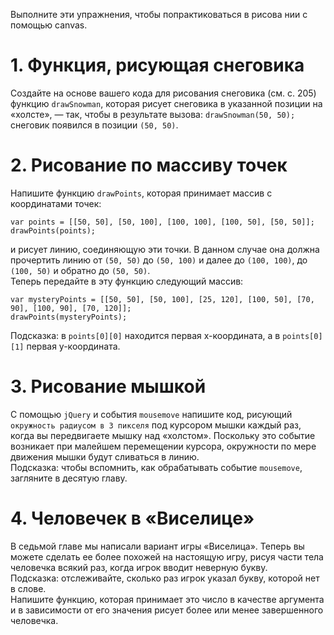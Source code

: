 Выполните эти упражнения, чтобы попрактиковаться в рисова нии с помощью canvas.

# 1. Функция, рисующая снеговика<br>
Создайте на основе вашего кода для рисования снеговика (см. с. 205) функцию ```drawSnowman```, которая рисует снеговика в указанной позиции на «холсте», — так, чтобы в результате вызова: ```drawSnowman(50, 50);``` снеговик появился в позиции ```(50, 50)```.

# 2. Рисование по массиву точек<br>
Напишите функцию ```drawPoints```, которая принимает массив с координатами точек:
```
var points = [[50, 50], [50, 100], [100, 100], [100, 50], [50, 50]];
drawPoints(points);
```
и рисует линию, соединяющую эти точки. В данном случае она должна прочертить линию от ```(50, 50)``` до ```(50, 100)``` и далее до ```(100, 100)```, до ```(100, 50)``` и обратно до ```(50, 50)```.<br>
Теперь передайте в эту функцию следующий массив:<br>
```
var mysteryPoints = [[50, 50], [50, 100], [25, 120], [100, 50], [70, 90], [100, 90], [70, 120]];
drawPoints(mysteryPoints);
```
Подсказка: в ```points[0][0]``` находится первая x-координата, а в ```points[0][1]``` первая y-координата.

# 3. Рисование мышкой<br>
С помощью ```jQuery``` и события ```mousemove``` напишите код, рисующий ```окружность радиусом в 3 пикселя``` под курсором мышки каждый раз, когда вы передвигаете мышку над «холстом». Поскольку это событие возникает при малейшем перемещении курсора, окружности по мере движения мышки будут сливаться в линию.<br>
Подсказка: чтобы вспомнить, как обрабатывать событие ```mousemove```, загляните в десятую главу.

# 4. Человечек в «Виселице»<br>
В седьмой главе мы написали вариант игры «Виселица». Теперь вы можете сделать ее более похожей на настоящую игру, рисуя части тела человечка всякий раз, когда игрок вводит неверную букву.<br>
Подсказка: отслеживайте, сколько раз игрок указал букву, которой нет в слове.<br>
Напишите функцию, которая принимает это число в качестве аргумента и в зависимости от его значения рисует более или менее завершенного человечка.